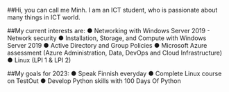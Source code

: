 ##Hi, you can call me Minh.
I am an ICT student, who is passionate about many things in ICT world.

##My current interests are:
● Networking with Windows Server 2019 - Network security
● Installation, Storage, and Compute with Windows Server 2019
● Active Directory and Group Policies
● Microsoft Azure assessment (Azure Administration, Data, DevOps and Cloud 
Infrastructure)
● Linux (LPI 1 & LPI 2)

##My goals for 2023:
● Speak Finnish everyday
● Complete Linux course on TestOut
● Develop Python skills with 100 Days Of Python


<!--
**lytrieuminh/lytrieuminh** is a ✨ _special_ ✨ repository because its `README.md` (this file) appears on your GitHub profile.

Here are some ideas to get you started:

- 🔭 I’m currently working on ...
- 🌱 I’m currently learning ...
- 👯 I’m looking to collaborate on ...
- 🤔 I’m looking for help with ...
- 💬 Ask me about ...
- 📫 How to reach me: ...
- 😄 Pronouns: ...
- ⚡ Fun fact: ...
-->
